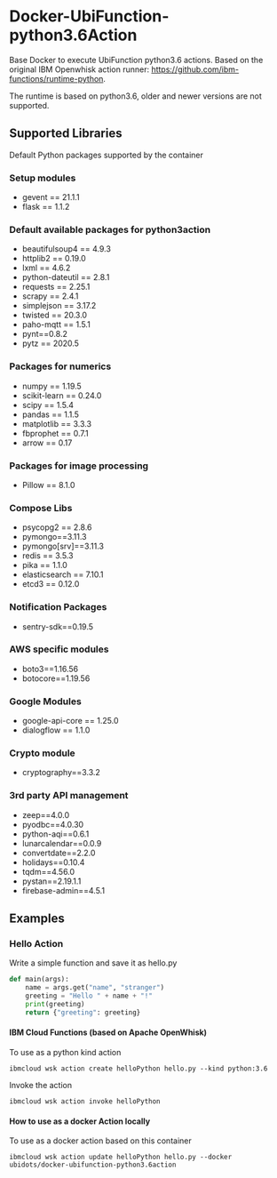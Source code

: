# Docker-UbiFunction-python3.6Action
Base Docker to execute UbiFunction python3.6 actions. Based on the original IBM Openwhisk action runner: https://github.com/ibm-functions/runtime-python.

The runtime is based on python3.6, older and newer versions are not supported.

## Supported Libraries

Default Python packages supported by the container

### Setup modules

* gevent == 21.1.1
* flask == 1.1.2

### Default available packages for python3action

* beautifulsoup4 == 4.9.3
* httplib2 == 0.19.0
* lxml == 4.6.2
* python-dateutil == 2.8.1
* requests == 2.25.1
* scrapy == 2.4.1
* simplejson == 3.17.2
* twisted == 20.3.0
* paho-mqtt == 1.5.1
* pynt==0.8.2
* pytz == 2020.5

### Packages for numerics

* numpy == 1.19.5
* scikit-learn == 0.24.0
* scipy == 1.5.4
* pandas == 1.1.5
* matplotlib == 3.3.3
* fbprophet == 0.7.1
* arrow == 0.17

### Packages for image processing

* Pillow == 8.1.0

### Compose Libs

* psycopg2 == 2.8.6
* pymongo==3.11.3
* pymongo[srv]==3.11.3
* redis == 3.5.3
* pika == 1.1.0
* elasticsearch == 7.10.1
* etcd3 == 0.12.0

### Notification Packages

* sentry-sdk==0.19.5

### AWS specific modules

* boto3==1.16.56
* botocore==1.19.56

### Google Modules

* google-api-core == 1.25.0
* dialogflow == 1.1.0

### Crypto module

* cryptography==3.3.2

### 3rd party API management

* zeep==4.0.0
* pyodbc==4.0.30
* python-aqi==0.6.1
* lunarcalendar==0.0.9
* convertdate==2.2.0
* holidays==0.10.4
* tqdm==4.56.0
* pystan==2.19.1.1
* firebase-admin==4.5.1


## Examples

### Hello Action

Write a simple function and save it as hello.py

```py
def main(args):
    name = args.get("name", "stranger")
    greeting = "Hello " + name + "!"
    print(greeting)
    return {"greeting": greeting}
```

#### IBM Cloud Functions (based on Apache OpenWhisk)

To use as a python kind action

```
ibmcloud wsk action create helloPython hello.py --kind python:3.6
```

Invoke the action

```
ibmcloud wsk action invoke helloPython
```

#### How to use as a docker Action locally
To use as a docker action based on this container

```
ibmcloud wsk action update helloPython hello.py --docker ubidots/docker-ubifunction-python3.6action
```
